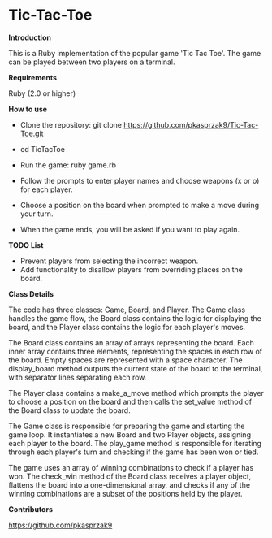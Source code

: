 # Tic-Tac-Toe


**Introduction**

This is a Ruby implementation of the popular game 'Tic Tac Toe'. The game can be played between two players on a terminal.


**Requirements**

Ruby (2.0 or higher)


**How to use**

- Clone the repository: git clone https://github.com/pkasprzak9/Tic-Tac-Toe.git

- cd TicTacToe

- Run the game: ruby game.rb

- Follow the prompts to enter player names and choose weapons (x or o) for each player.

- Choose a position on the board when prompted to make a move during your turn.

- When the game ends, you will be asked if you want to play again.


**TODO List**

- Prevent players from selecting the incorrect weapon.
- Add functionality to disallow players from overriding places on the board.


**Class Details**

The code has three classes: Game, Board, and Player. The Game class handles the game flow, the Board class contains the logic for displaying the board, and the Player class contains the logic for each player's moves.

The Board class contains an array of arrays representing the board. Each inner array contains three elements, representing the spaces in each row of the board. Empty spaces are represented with a space character. The display_board method outputs the current state of the board to the terminal, with separator lines separating each row.

The Player class contains a make_a_move method which prompts the player to choose a position on the board and then calls the set_value method of the Board class to update the board.

The Game class is responsible for preparing the game and starting the game loop. It instantiates a new Board and two Player objects, assigning each player to the board. The play_game method is responsible for iterating through each player's turn and checking if the game has been won or tied.

The game uses an array of winning combinations to check if a player has won. The check_win method of the Board class receives a player object, flattens the board into a one-dimensional array, and checks if any of the winning combinations are a subset of the positions held by the player.

**Contributors**

https://github.com/pkasprzak9
